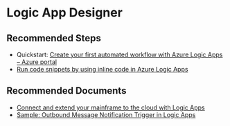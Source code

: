 <properties
	pageTitle="Logic App Designer"
	description="Logic App Designer"
	service=""
	resource=""
	authors="genlin"
	ms.author="mquian"
	displayOrder=""
	selfHelpType="generic"
	supportTopicIds="32677634"
	resourceTags=""
	productPesIds="15791"
	cloudEnvironments="public, Fairfax"
	articleId="f7517214-4001-48f3-9ce4-3f84fb92275e"
	ownershipId="Compute_LogicApps"
/>

# Logic App Designer

## **Recommended Steps**

- Quickstart: [Create your first automated workflow with Azure Logic Apps – Azure portal](https://docs.microsoft.com/azure/logic-apps/quickstart-create-first-logic-app-workflow)
- [Run code snippets by using inline code in Azure Logic Apps](https://docs.microsoft.com/azure/logic-apps/logic-apps-add-run-inline-code)

## **Recommended Documents**

- [Connect and extend your mainframe to the cloud with Logic Apps](https://channel9.msdn.com/Shows/Azure-Friday/Connect-and-extend-your-mainframe-to-the-cloud-with-Logic-Apps)
- [Sample: Outbound Message Notification Trigger in Logic Apps](https://channel9.msdn.com/Blogs/Microsoft-Integration/Salesforce-Outbound-Message-Notification-Trigger-in-Logic-Apps)
